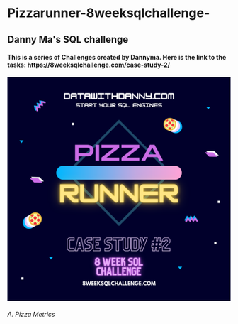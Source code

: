 # Pizzarunner-8weeksqlchallenge-
## Danny Ma's SQL challenge 
#### This is a series of Challenges created by Dannyma. Here is the link to the tasks: https://8weeksqlchallenge.com/case-study-2/
![App Screenshot](Pizza-runner.png)
###### A. Pizza Metrics
